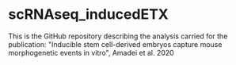 # scRNAseq_inducedETX
This is the GitHub repository describing the analysis carried for the publication: "Inducible stem cell-derived embryos capture mouse morphogenetic events in vitro", Amadei et al. 2020
